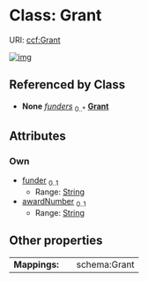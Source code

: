 
# Class: Grant




URI: [ccf:Grant](http://purl.org/ccf/Grant)


[![img](https://yuml.me/diagram/nofunky;dir:TB/class/[Grant&#124;funder:string%20%3F;awardNumber:string%20%3F])](https://yuml.me/diagram/nofunky;dir:TB/class/[Grant&#124;funder:string%20%3F;awardNumber:string%20%3F])

## Referenced by Class

 *  **None** *[funders](funders.md)*  <sub>0..\*</sub>  **[Grant](Grant.md)**

## Attributes


### Own

 * [funder](funder.md)  <sub>0..1</sub>
     * Range: [String](types/String.md)
 * [awardNumber](awardNumber.md)  <sub>0..1</sub>
     * Range: [String](types/String.md)

## Other properties

|  |  |  |
| --- | --- | --- |
| **Mappings:** | | schema:Grant |

